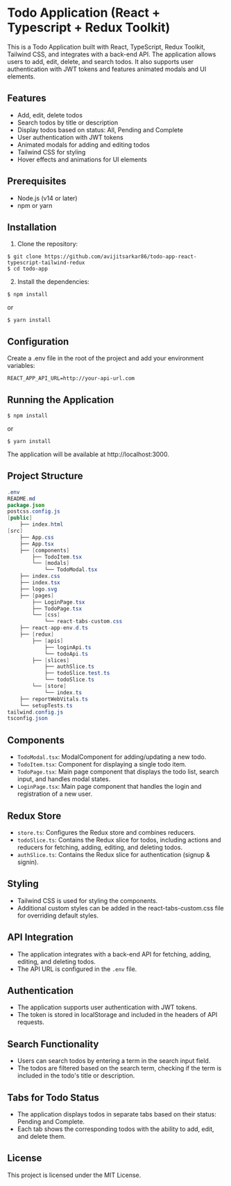 # Todo Application (React + Typescript + Redux Toolkit)

This is a Todo Application built with React, TypeScript, Redux Toolkit, Tailwind CSS, and integrates with a back-end API. The application allows users to add, edit, delete, and search todos. It also supports user authentication with JWT tokens and features animated modals and UI elements.

## Features

- Add, edit, delete todos
- Search todos by title or description
- Display todos based on status: All, Pending and Complete
- User authentication with JWT tokens
- Animated modals for adding and editing todos
- Tailwind CSS for styling
- Hover effects and animations for UI elements

## Prerequisites

- Node.js (v14 or later)
- npm or yarn

## Installation

1. Clone the repository:

```console
$ git clone https://github.com/avijitsarkar86/todo-app-react-typescript-tailwind-redux
$ cd todo-app
```

2. Install the dependencies:

```console
$ npm install
```

or

```console
$ yarn install
```

## Configuration

Create a .env file in the root of the project and add your environment variables:

```console
REACT_APP_API_URL=http://your-api-url.com
```

## Running the Application

```console
$ npm install
```

or

```console
$ yarn install
```

The application will be available at http://localhost:3000.

## Project Structure

```java
.env
README.md
package.json
postcss.config.js
[public]
    ├── index.html
[src]
    ├── App.css
    ├── App.tsx
    ├── [components]
        ├── TodoItem.tsx
        └── [modals]
            └── TodoModal.tsx
    ├── index.css
    ├── index.tsx
    ├── logo.svg
    ├── [pages]
        ├── LoginPage.tsx
        ├── TodoPage.tsx
        └── [css]
            └── react-tabs-custom.css
    ├── react-app-env.d.ts
    ├── [redux]
        ├── [apis]
            ├── loginApi.ts
            └── todoApi.ts
        ├── [slices]
            ├── authSlice.ts
            ├── todoSlice.test.ts
            └── todoSlice.ts
        └── [store]
            └── index.ts
    ├── reportWebVitals.ts
    └── setupTests.ts
tailwind.config.js
tsconfig.json

```

## Components

- `TodoModal.tsx`: ModalComponent for adding/updating a new todo.
- `TodoItem.tsx`: Component for displaying a single todo item.
- `TodoPage.tsx`: Main page component that displays the todo list, search input, and handles modal states.
- `LoginPage.tsx`: Main page component that handles the login and registration of a new user.

## Redux Store

- `store.ts`: Configures the Redux store and combines reducers.
- `todoSlice.ts`: Contains the Redux slice for todos, including actions and reducers for fetching, adding, editing, and deleting todos.
- `authSlice.ts`: Contains the Redux slice for authentication (signup & signin).

## Styling

- Tailwind CSS is used for styling the components.
- Additional custom styles can be added in the react-tabs-custom.css file for overriding default styles.

## API Integration

- The application integrates with a back-end API for fetching, adding, editing, and deleting todos.
- The API URL is configured in the `.env` file.

## Authentication

- The application supports user authentication with JWT tokens.
- The token is stored in localStorage and included in the headers of API requests.

## Search Functionality

- Users can search todos by entering a term in the search input field.
- The todos are filtered based on the search term, checking if the term is included in the todo's title or description.

## Tabs for Todo Status

- The application displays todos in separate tabs based on their status: Pending and Complete.
- Each tab shows the corresponding todos with the ability to add, edit, and delete them.

## License

This project is licensed under the MIT License.
